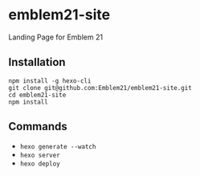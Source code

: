 # emblem21-site
Landing Page for Emblem 21

## Installation
```
npm install -g hexo-cli
git clone git@github.com:Emblem21/emblem21-site.git
cd emblem21-site
npm install
```

## Commands
* ``hexo generate --watch``
* ``hexo server``
* ``hexo deploy``
